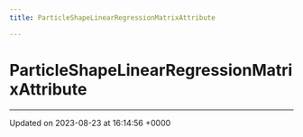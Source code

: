 ```yaml
---
title: ParticleShapeLinearRegressionMatrixAttribute

---
```


# ParticleShapeLinearRegressionMatrixAttribute





-------------------------------

Updated on 2023-08-23 at 16:14:56 +0000